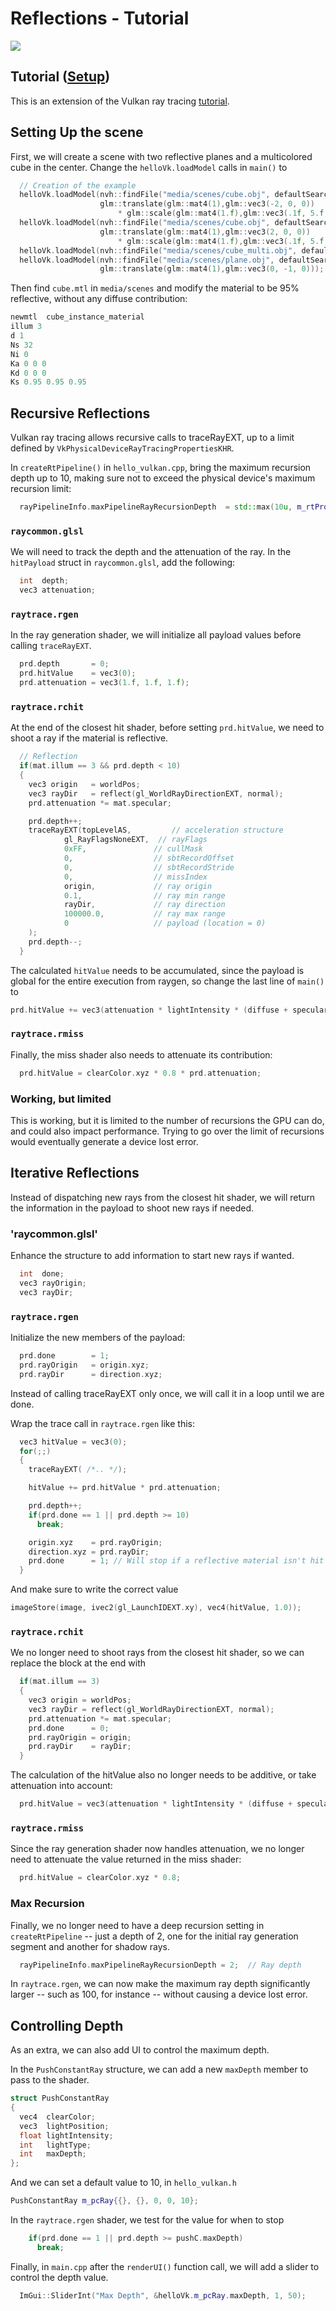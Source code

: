 # Reflections - Tutorial

![](images/reflections.png)

## Tutorial ([Setup](../docs/setup.md))

This is an extension of the Vulkan ray tracing [tutorial](https://nvpro-samples.github.io/vk_raytracing_tutorial_KHR).

## Setting Up the scene

First, we will create a scene with two reflective planes and a multicolored cube in the center. Change the `helloVk.loadModel` calls in `main()` to

~~~~ C++
  // Creation of the example
  helloVk.loadModel(nvh::findFile("media/scenes/cube.obj", defaultSearchPaths, true),
                    glm::translate(glm::mat4(1),glm::vec3(-2, 0, 0))
                        * glm::scale(glm::mat4(1.f),glm::vec3(.1f, 5.f, 5.f)));
  helloVk.loadModel(nvh::findFile("media/scenes/cube.obj", defaultSearchPaths, true),
                    glm::translate(glm::mat4(1),glm::vec3(2, 0, 0))
                        * glm::scale(glm::mat4(1.f),glm::vec3(.1f, 5.f, 5.f)));
  helloVk.loadModel(nvh::findFile("media/scenes/cube_multi.obj", defaultSearchPaths, true));
  helloVk.loadModel(nvh::findFile("media/scenes/plane.obj", defaultSearchPaths, true),
                    glm::translate(glm::mat4(1),glm::vec3(0, -1, 0)));
~~~~

Then find `cube.mtl` in `media/scenes` and modify the material to be 95% reflective, without any diffuse
contribution:

~~~~ C++
newmtl  cube_instance_material
illum 3
d 1  
Ns 32
Ni 0
Ka 0 0 0
Kd 0 0 0
Ks 0.95 0.95 0.95
~~~~

## Recursive Reflections

Vulkan ray tracing allows recursive calls to traceRayEXT, up to a limit defined by `VkPhysicalDeviceRayTracingPropertiesKHR`.

In `createRtPipeline()` in `hello_vulkan.cpp`, bring the maximum recursion depth up to 10, making sure not to exceed the physical device's maximum recursion limit:

~~~~ C++
  rayPipelineInfo.maxPipelineRayRecursionDepth  = std::max(10u, m_rtProperties.maxRecursionDepth);  // Ray depth
~~~~

### `raycommon.glsl`

We will need to track the depth and the attenuation of the ray.
In the `hitPayload` struct in `raycommon.glsl`, add the following:

~~~~ C++
  int  depth;
  vec3 attenuation;
~~~~

### `raytrace.rgen`

In the ray generation shader, we will initialize all payload values before calling `traceRayEXT`.

~~~~ C++
  prd.depth       = 0;
  prd.hitValue    = vec3(0);
  prd.attenuation = vec3(1.f, 1.f, 1.f);
~~~~

### `raytrace.rchit`

At the end of the closest hit shader, before setting `prd.hitValue`, we need to shoot a ray if the material is reflective.

~~~~ C++
  // Reflection
  if(mat.illum == 3 && prd.depth < 10)
  {
    vec3 origin   = worldPos;
    vec3 rayDir   = reflect(gl_WorldRayDirectionEXT, normal);
    prd.attenuation *= mat.specular;

    prd.depth++;
    traceRayEXT(topLevelAS,         // acceleration structure
            gl_RayFlagsNoneEXT,  // rayFlags
            0xFF,               // cullMask
            0,                  // sbtRecordOffset
            0,                  // sbtRecordStride
            0,                  // missIndex
            origin,             // ray origin
            0.1,                // ray min range
            rayDir,             // ray direction
            100000.0,           // ray max range
            0                   // payload (location = 0)
    );
    prd.depth--;
  }
~~~~

The calculated `hitValue` needs to be accumulated, since the payload is global for the 
entire execution from raygen, so change the last line of `main()` to

~~~~ C++
prd.hitValue += vec3(attenuation * lightIntensity * (diffuse + specular)) * prd.attenuation;
~~~~

### `raytrace.rmiss`

Finally, the miss shader also needs to attenuate its contribution:

~~~~ C++
  prd.hitValue = clearColor.xyz * 0.8 * prd.attenuation;
~~~~

### Working, but limited

This is working, but it is limited to the number of recursions the GPU can do, and could also impact performance. Trying to go over the limit of recursions would eventually generate a device lost error.

## Iterative Reflections

Instead of dispatching new rays from the closest hit shader, we will return the information in the payload to shoot new rays if needed.

### 'raycommon.glsl'

Enhance the structure to add information to start new rays if wanted.

~~~~ C++
  int  done;
  vec3 rayOrigin;
  vec3 rayDir;
~~~~

### `raytrace.rgen`

Initialize the new members of the payload:

~~~~ C++
  prd.done        = 1;
  prd.rayOrigin   = origin.xyz;
  prd.rayDir      = direction.xyz;
~~~~

Instead of calling traceRayEXT only once, we will call it in a loop until we are done.

Wrap the trace call in `raytrace.rgen` like this:

~~~~ C++
  vec3 hitValue = vec3(0);
  for(;;)
  {
    traceRayEXT( /*.. */);

    hitValue += prd.hitValue * prd.attenuation;

    prd.depth++;
    if(prd.done == 1 || prd.depth >= 10)
      break;

    origin.xyz    = prd.rayOrigin;
    direction.xyz = prd.rayDir;
    prd.done      = 1; // Will stop if a reflective material isn't hit
  }
~~~~

And make sure to write the correct value

~~~~ C++
imageStore(image, ivec2(gl_LaunchIDEXT.xy), vec4(hitValue, 1.0));
~~~~

### `raytrace.rchit`

We no longer need to shoot rays from the closest hit shader, so we can replace the block at the end with

~~~~ C++
  if(mat.illum == 3)
  {
    vec3 origin = worldPos;
    vec3 rayDir = reflect(gl_WorldRayDirectionEXT, normal);
    prd.attenuation *= mat.specular;
    prd.done      = 0;
    prd.rayOrigin = origin;
    prd.rayDir    = rayDir;
  }
~~~~

The calculation of the hitValue also no longer needs to be additive, or take attenuation into account:

~~~~ C++
  prd.hitValue = vec3(attenuation * lightIntensity * (diffuse + specular));
~~~~

### `raytrace.rmiss`

Since the ray generation shader now handles attenuation, we no longer need to attenuate the value returned in the miss shader:

~~~~ C++
  prd.hitValue = clearColor.xyz * 0.8;
~~~~

### Max Recursion

Finally, we no longer need to have a deep recursion setting in `createRtPipeline` -- just a depth of 2, one for the initial ray generation segment and another for shadow rays.

~~~~ C++
  rayPipelineInfo.maxPipelineRayRecursionDepth = 2;  // Ray depth
~~~~

In `raytrace.rgen`, we can now make the maximum ray depth significantly larger -- such as 100, for instance -- without causing a device lost error.

## Controlling Depth

As an extra, we can also add UI to control the maximum depth.

In the `PushConstantRay` structure, we can add a new `maxDepth` member to pass to the shader.

~~~~ C++
struct PushConstantRay
{
  vec4  clearColor;
  vec3  lightPosition;
  float lightIntensity;
  int   lightType;
  int   maxDepth;
};
~~~~

And we can set a default value to 10, in `hello_vulkan.h` 

~~~~ C++
PushConstantRay m_pcRay{{}, {}, 0, 0, 10};
~~~~


In the `raytrace.rgen` shader, we test for the value for when to stop

~~~~ C++
    if(prd.done == 1 || prd.depth >= pushC.maxDepth)
      break;
~~~~

Finally, in `main.cpp` after the `renderUI()` function call, we will add a slider to control the depth value.

~~~~ C++
  ImGui::SliderInt("Max Depth", &helloVk.m_pcRay.maxDepth, 1, 50);
~~~~

